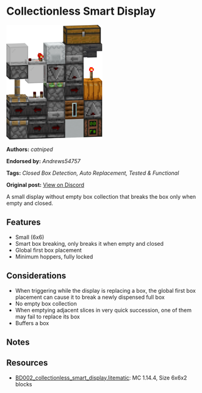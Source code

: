 # Collectionless Smart Display
<img alt="collectionless_smart_display.png" src="images/collectionless_smart_display.png?raw=1" height="300px">

**Authors:** *catniped*

**Endorsed by:** *Andrews54757*

**Tags:** *Closed Box Detection, Auto Replacement, Tested & Functional*

**Original post:** [View on Discord](https://discord.com/channels/1375556143186837695/1388317191060979833)

A small display without empty box collection that breaks the box only when empty and closed.
## Features
- Small (6x6)
- Smart box breaking, only breaks it when empty and closed
- Global first box placement
- Minimum hoppers, fully locked
## Considerations
- When triggering while the display is replacing a box, the global first box placement can cause it to break a newly dispensed full box
- No empty box collection
- When emptying adjacent slices in very quick succession, one of them may fail to replace its box
- Buffers a box
## Notes

## Resources
- [BD002_collectionless_smart_display.litematic](attachments/BD002_collectionless_smart_display.litematic): MC 1.14.4, Size 6x6x2 blocks

